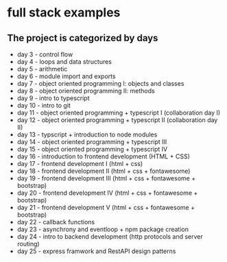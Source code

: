 # full stack examples

## The project is categorized by days

- day 3 -   control flow
- day 4 -   loops and data structures
- day 5 -   arithmetic
- day 6 -   module import and exports
- day 7 -   object oriented programming I: objects and classes
- day 8 -   object oriented programming II: methods
- day 9 -   intro to typescript
- day 10 -  intro to git
- day 11 -  object oriented programming + typescript I (collaboration day I)
- day 12 -  object oriented programming + typescript II (collaboration day II)
- day 13 -  typscript + introduction to node modules
- day 14 -  object oriented programming + typescript III
- day 15 -  object oriented programming + typescript IV
- day 16 -  introduction to frontend development (HTML + CSS)
- day 17 -  frontend development I    (html + css)
- day 18 -  frontend development II   (html + css + fontawesome)
- day 19 -  frontend development III  (html + css + fontawesome + bootstrap)
- day 20 -  frontend development IV   (html + css + fontawesome + bootstrap)
- day 21 -  frontend development V    (html + css + fontawesome + bootstrap)
- day 22 -  callback functions
- day 23 -  asynchrony and eventloop + npm package creation
- day 24 -  intro to backend development (http protocols and server routing)
- day 25 -  express framwork and RestAPI design patterns
